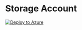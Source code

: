 # Storage Account

[![Deploy to Azure](https://aka.ms/deploytoazurebutton)](https://portal.azure.com/#create/Microsoft.Template/uri/https%3A%2F%2Fgithub.com%2FSolid-tom%2FARMTemplates%2Fblob%2Fmain%2FStorageAccount%2Fstorage-acc-template.json)
